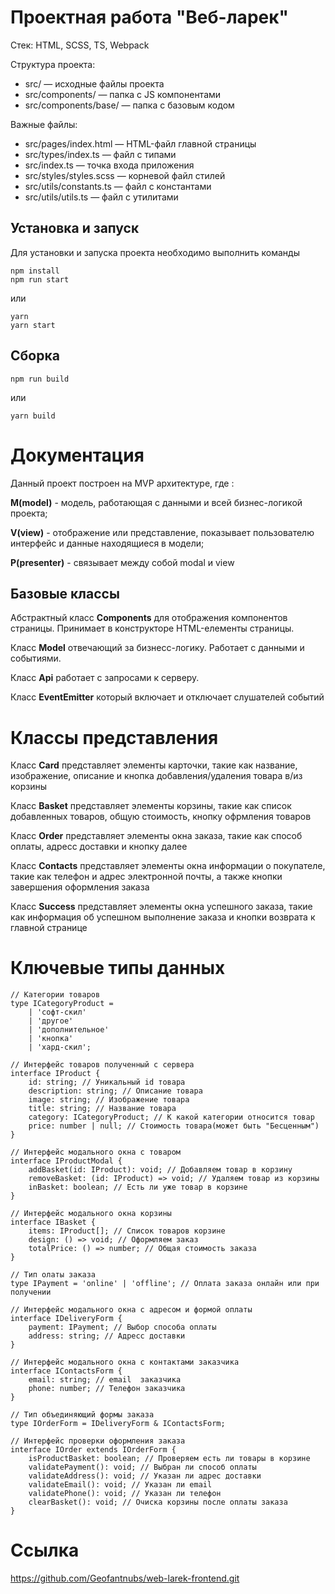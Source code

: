 # Проектная работа "Веб-ларек"

Стек: HTML, SCSS, TS, Webpack

Структура проекта:
- src/ — исходные файлы проекта
- src/components/ — папка с JS компонентами
- src/components/base/ — папка с базовым кодом

Важные файлы:
- src/pages/index.html — HTML-файл главной страницы
- src/types/index.ts — файл с типами
- src/index.ts — точка входа приложения
- src/styles/styles.scss — корневой файл стилей
- src/utils/constants.ts — файл с константами
- src/utils/utils.ts — файл с утилитами

## Установка и запуск
Для установки и запуска проекта необходимо выполнить команды

```
npm install
npm run start
```

или

```
yarn
yarn start
```
## Сборка

```
npm run build
```

или

```
yarn build
```
# Документация

Данный проект построен на MVP архитектуре, где :

**M(model)** - модель, работающая с данными и всей бизнес-логикой проекта;

**V(view)** - отображение или представление, показывает пользователю интерфейс и данные находящиеся в модели;

**P(presenter)** - связывает между собой modal и view

## Базовые классы

  Абстрактный класс **Components** для отображения компонентов страницы. Принимает в конструкторе HTML-елементы страницы.

  Класс **Model** отвечающий за бизнесс-логику. Работает с данными и событиями.

  Класс **Api** работает с запросами к серверу.

  Класс **EventEmitter** который включает и отключает слушателей событий

# Классы представления

  Класс **Card** представляет элементы карточки, такие как название, изображение, описание и кнопка добавления/удаления товара в/из корзины

  Класс **Basket** представляет элементы корзины, такие как список добавленных товаров, общую стоимость, кнопку офрмления товаров

  Класс **Order** представляет элементы окна заказа, такие как способ оплаты, адресс доставки и кнопку далее

  Класс **Contacts** представляет элементы окна информации о покупателе, такие как телефон и адрес электронной почты, а также кнопки завершения оформления заказа

  Класс **Success** представляет элементы окна успешного заказа, такие как информация об успешном выполнение заказа и кнопки возврата к главной странице


# Ключевые типы данных

```
// Категории товаров
type ICategoryProduct =
	| 'софт-скил'
	| 'другое'
	| 'дополнительное'
	| 'кнопка'
	| 'хард-скил';

// Интерфейс товаров полученный с сервера
interface IProduct {
	id: string; // Уникальный id товара
	description: string; // Описание товара
	image: string; // Изображение товара
	title: string; // Название товара
	category: ICategoryProduct; // К какой категории относится товар
	price: number | null; // Стоимость товара(может быть "Бесценным")
}

// Интерфейс модального окна с товаром
interface IProductModal {
	addBasket(id: IProduct): void; // Добавляем товар в корзину
	removeBasket: (id: IProduct) => void; // Удаляем товар из корзины
	inBasket: boolean; // Есть ли уже товар в корзине
}

// Интерфейс модального окна корзины
interface IBasket {
	items: IProduct[]; // Список товаров корзине
	design: () => void; // Оформляем заказ
	totalPrice: () => number; // Общая стоимость заказа
}

// Тип олаты заказа
type IPayment = 'online' | 'offline'; // Оплата заказа онлайн или при получении

// Интерфейс модального окна с адресом и формой оплаты
interface IDeliveryForm {
	payment: IPayment; // Выбор способа оплаты
	address: string; // Адресс доставки
}

// Интерфейс модального окна с контактами заказчика
interface IContactsForm {
	email: string; // email  заказчика
	phone: number; // Телефон заказчика
}

// Тип объединяющий формы заказа
type IOrderForm = IDeliveryForm & IContactsForm;

// Интерфейс проверки оформления заказа
interface IOrder extends IOrderForm {
	isProductBasket: boolean; // Проверяем есть ли товары в корзине
	validatePayment(): void; // Выбран ли способ оплаты
	validateAddress(): void; // Указан ли адрес доставки
	validateEmail(): void; // Указан ли email
	validatePhone(): void; // Указан ли телефон
	clearBasket(): void; // Очиска корзины после оплаты заказа
}

```
# Ссылка
https://github.com/Geofantnubs/web-larek-frontend.git


